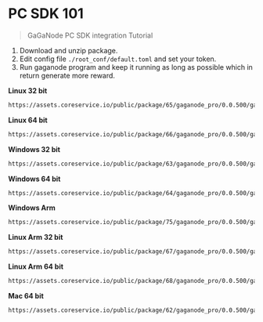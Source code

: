 # PC SDK 101

>GaGaNode PC SDK integration Tutorial

1. Download and unzip package.
2. Edit config file `./root_conf/default.toml` and set your token.
3. Run gaganode program and keep it running as long as possible which in return generate more reward.

**Linux 32 bit**

```bash
https://assets.coreservice.io/public/package/65/gaganode_pro/0.0.500/gaganode_pro-0_0_500.tar.gz
```

**Linux 64 bit**

```bash
https://assets.coreservice.io/public/package/66/gaganode_pro/0.0.500/gaganode_pro-0_0_500.tar.gz
```

**Windows 32 bit**

```bash
https://assets.coreservice.io/public/package/63/gaganode_pro/0.0.500/gaganode_pro-0_0_500.tar.gz
```

**Windows 64 bit**

```bash
https://assets.coreservice.io/public/package/64/gaganode_pro/0.0.500/gaganode_pro-0_0_500.tar.gz
```

**Windows Arm**

```bash
https://assets.coreservice.io/public/package/75/gaganode_pro/0.0.500/gaganode_pro-0_0_500.tar.gz
```

**Linux Arm 32 bit**

```bash
https://assets.coreservice.io/public/package/67/gaganode_pro/0.0.500/gaganode_pro-0_0_500.tar.gz
```

**Linux Arm 64 bit**

```bash
https://assets.coreservice.io/public/package/68/gaganode_pro/0.0.500/gaganode_pro-0_0_500.tar.gz
```

**Mac 64 bit**

```bash
https://assets.coreservice.io/public/package/62/gaganode_pro/0.0.500/gaganode_pro-0_0_500.tar.gz
```